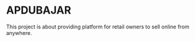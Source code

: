 # APDUBAJAR

This project is about providing platform for retail owners to sell online from anywhere.
